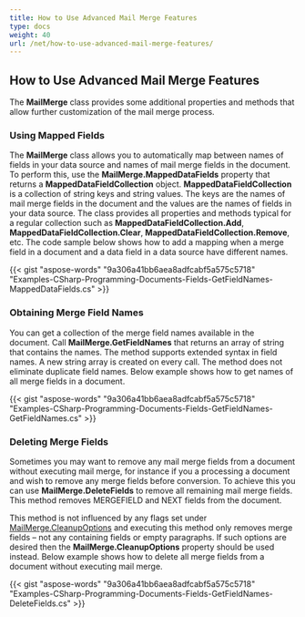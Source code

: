 ```yaml
---
title: How to Use Advanced Mail Merge Features
type: docs
weight: 40
url: /net/how-to-use-advanced-mail-merge-features/
---
```


## **How to Use Advanced Mail Merge Features**

The **MailMerge** class provides some additional properties and methods that allow further customization of the mail merge process.

### **Using Mapped Fields**

The **MailMerge** class allows you to automatically map between names of fields in your data source and names of mail merge fields in the document. To perform this, use the **MailMerge.MappedDataFields** property that returns a **MappedDataFieldCollection** object. **MappedDataFieldCollection** is a collection of string keys and string values. The keys are the names of mail merge fields in the document and the values are the names of fields in your data source. The class provides all properties and methods typical for a regular collection such as **MappedDataFieldCollection.Add**, **MappedDataFieldCollection.Clear**, **MappedDataFieldCollection.Remove**, etc. The code sample below shows how to add a mapping when a merge field in a document and a data field in a data source have different names.

{{< gist "aspose-words" "9a306a41bb6aea8adfcabf5a575c5718" "Examples-CSharp-Programming-Documents-Fields-GetFieldNames-MappedDataFields.cs" >}}

### **Obtaining Merge Field Names**

You can get a collection of the merge field names available in the document. Call **MailMerge.GetFieldNames** that returns an array of string that contains the names. The method supports extended syntax in field names. A new string array is created on every call. The method does not eliminate duplicate field names. Below example shows how to get names of all merge fields in a document.

{{< gist "aspose-words" "9a306a41bb6aea8adfcabf5a575c5718" "Examples-CSharp-Programming-Documents-Fields-GetFieldNames-GetFieldNames.cs" >}}

### **Deleting Merge Fields**

Sometimes you may want to remove any mail merge fields from a document without executing mail merge, for instance if you a processing a document and wish to remove any merge fields before conversion. To achieve this you can use **MailMerge.DeleteFields** to remove all remaining mail merge fields. This method removes MERGEFIELD and NEXT fields from the document.

This method is not influenced by any flags set under [MailMerge.CleanupOptions](http://www.aspose.com/api/net/words/aspose.words.mailmerging/mailmerge/properties/cleanupoptions) and executing this method only removes merge fields – not any containing fields or empty paragraphs. If such options are desired then the **MailMerge.CleanupOptions** property should be used instead. Below example shows how to delete all merge fields from a document without executing mail merge.

{{< gist "aspose-words" "9a306a41bb6aea8adfcabf5a575c5718" "Examples-CSharp-Programming-Documents-Fields-GetFieldNames-DeleteFields.cs" >}}
